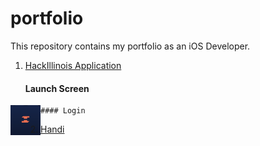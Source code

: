 # portfolio

This repository contains my portfolio as an iOS Developer.

1. [HackIllinois Application](https://github.com/HackIllinois/iphone-2017)
    #### Launch Screen
  
<img src="./preview/hackillinois-01.png" align="left" height="48" width="48">

    #### Login
   
[//]:   ![login-page-empty][hackillinois-02]
[//]:   ![login-page-empty-password][hackillinois-03]
[//]:   ![login-page-empty-username][hackillinois-04]
[//]:   ![login-page-short-password][hackillinois-05]
[//]:   ![login-page-complete][hackillinois-06]
[//]:   ![login-page-loading][hackillinois-07]

2. [Handi]()
